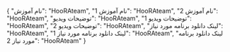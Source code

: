 {
  "نام آموزش": "HooRAteam",
  "نام آموزش 1": "HooRAteam",
  "نام آموزش 2": "HooRAteam",
  "توضیحات ویدیو": "HooRAteam",
  "توضیحات ویدیو 1": "HooRAteam",
  "توضیحات ویدیو 2": "HooRAteam",
  "لینک دانلود برنامه مورد نیاز": "HooRAteam",
  "لینک دانلود برنامه مورد نیاز 1": "HooRAteam",
  "لینک دانلود برنامه مورد نیاز 2": "HooRAteam"
}
